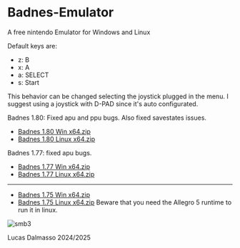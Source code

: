 # Badnes-Emulator
A free nintendo Emulator for Windows and Linux

Default keys are: 
* z:  B
* x:  A
* a:  SELECT
* s:  Start

This behavior can be changed selecting the joystick plugged in the menu.
I suggest using a joystick with D-PAD since it's auto configurated.

Badnes 1.80: Fixed apu and ppu bugs. Also fixed savestates issues.
* [Badnes 1.80 Win x64.zip](https://github.com/user-attachments/files/18496911/Badnes.1.80.Win.x64.zip)
* [Badnes 1.80 Linux x64.zip](https://github.com/user-attachments/files/18496914/Badnes.1.80.Linux.x64.zip)

Badnes 1.77: fixed apu bugs.
* [Badnes 1.77 Win x64.zip](https://github.com/user-attachments/files/18465912/Badnes.1.77.Win.x64.zip)
* [Badnes 1.77 Linux x64.zip](https://github.com/user-attachments/files/18465870/Badnes.1.77.Linux.x64.zip)

------------------------------------------------------------------------

* [Badnes 1.75 Win x64.zip](https://github.com/user-attachments/files/18365400/Badnes.1.75.Win.x64.zip)
* [Badnes 1.75 Linux x64.zip](https://github.com/user-attachments/files/18365594/Badnes.1.75.Linux.x64.zip) 
Beware that you need the Allegro 5 runtime to run it in linux.

![smb3](https://github.com/user-attachments/assets/5025f030-6f71-4f88-9279-703ca16d406d)

Lucas Dalmasso 2024/2025
